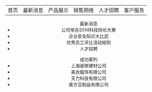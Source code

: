 <head>
<meta http-equiv="Content-Type" content="text/html; charset=utf-8" />
<title>个人主页</title>
</head>
<body>
<center>
<div>
<div class="div1" align=center></div>
<div class=div2>
<table width=99%><tr align=center><td>首页</td><td>最新消息</td><td>产品展示</td>
<td>销售网络</td><td>人才招聘</td><td>客户服务</td></tr></table>
</div>
<div class=div3>
<div class=div4>
<ul>最新消息
<li>公司举办2014科技辩论大赛</li>
<li>企业安全知识大比武</li>
<li>优秀员工评比活动规则</li>
<li>人才招聘</li>
</ul>
<div class=div5>
<ul>成功案列
<li>上海装修建材公司</li>
<li>美衣服饰有限公司</li>
<li>天力科技有限公司</li>
<li>美方豆制品有限公司</li>
</ul>
</div>
</div>
</div>
</div>
</center>
</body>
</html>
